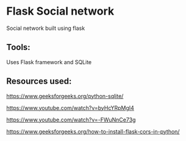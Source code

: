 # Flask Social network
Social network built using flask


## Tools:

Uses Flask framework and SQLite

## Resources used:
https://www.geeksforgeeks.org/python-sqlite/

https://www.youtube.com/watch?v=byHcYRpMgI4

https://www.youtube.com/watch?v=-FWuNnCe73g

https://www.geeksforgeeks.org/how-to-install-flask-cors-in-python/ 
